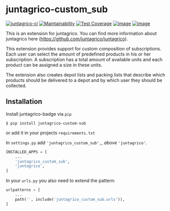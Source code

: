 # juntagrico-custom_sub

[![juntagrico-ci](https://github.com/juntagrico/juntagrico-custom-sub/actions/workflows/juntagrico-ci.yml/badge.svg?branch=main&event=push)](https://github.com/juntagrico/juntagrico-custom-sub/actions/workflows/juntagrico-ci.yml)
[![Maintainability](https://api.codeclimate.com/v1/badges/562e49b1e35490ac4058/maintainability)](https://codeclimate.com/github/juntagrico/juntagrico-custom-sub/maintainability)
[![Test Coverage](https://api.codeclimate.com/v1/badges/562e49b1e35490ac4058/test_coverage)](https://codeclimate.com/github/juntagrico/juntagrico-custom-sub/test_coverage)
[![image](https://img.shields.io/github/last-commit/juntagrico/juntagrico-custom-sub.svg)](https://github.com/juntagrico/juntagrico-custom-sub)
[![image](https://img.shields.io/github/commit-activity/y/juntagrico/juntagrico-custom-sub)](https://github.com/juntagrico/juntagrico-custom-sub)

This is an extension for juntagrico. You can find more information about juntagrico here (https://github.com/juntagrico/juntagrico).

This extension provides support for custom composition of subscriptions.
Each user can select the amount of predefined products in his or her subscription.
A subscription has a total amount of available units and each product can be assigned a size in these units.

The extension also creates depot lists and packing lists that describe which products should be delivered to a depot and by which user they should be collected.

## Installation


Install juntagrico-badge via `pip`

    $ pip install juntagrico-custom-sub

or add it in your projects `requirements.txt`

In `settings.py` add `'juntagrico_custom_sub',`, *above* `'juntagrico'`.

```python
INSTALLED_APPS = [
    ...
    'juntagrico_custom_sub',
    'juntagrico',
]
```

In your `urls.py` you also need to extend the pattern:

```python
urlpatterns = [
    ...
    path('', include('juntagrico_custom_sub.urls')),
]
```
